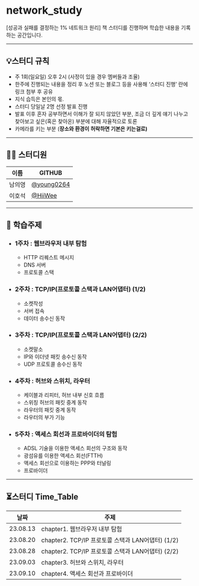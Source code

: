 # network_study
[성공과 실패를 결정하는 1% 네트워크 원리] 책 스터디를 진행하며 학습한 내용을 기록하는 공간입니다.

---

## 💡스터디 규칙
- 주 1회(일요일) 오후 2시 (사정이 있을 경우 멤버들과 조율)
- 한주에 진행되는 내용을 정리 후 노션 또는 블로그 등을 사용해 ‘스터디 진행’ 란에 링크 첨부 후 공유
- 지식 습득은 본인의 몫.
- 스터디 당일날 2명 선정 발표 진행
- 발표 이후 혼자 공부하면서 이해가 잘 되지 않았던 부분, 조금 더 깊게 얘기 나누고 찾아보고 싶은(혹은 찾아온) 부분에 대해 자율적으로 토론
- 카메라를 키는 부분  (**장소와 환경이 허락하면 기본은 키는걸로)**
---
## 👨‍💻 스터디원
| 이름 | GITHUB |
| --- | --- |
| 남의영 | [@young0264](https://github.com/young0264) |
| 이호석 | [@HiiWee](https://github.com/HiiWee)|

---

## 📌 학습주제
- ### 1주차 : 웹브라우저 내부 탐험
  - HTTP 리퀘스트 메시지
  - DNS 서버
  - 프로토콜 스택
- ### 2주차 : TCP/IP(프로토콜 스택과 LAN어댑터) (1/2)
  - 소켓작성
  - 서버 접속
  - 데이터 송수신 동작
- ### 3주차 : TCP/IP(프로토콜 스택과 LAN어댑터) (2/2)
  - 소켓말소
  - IP와 이더넷 패킷 송수신 동작
  - UDP 프로토콜 송수신 동작
- ### 4주차 : 허브와 스위치, 라우터
  - 케이블과 리피터, 허브 내부 신호 흐름
  - 스위칭 허브의 패킷 중계 동작
  - 라우터의 패킷 중계 동작
  - 라우터의 부가 기능
- ### 5주차 : 액세스 회선과 프로바이더의 탐험
  - ADSL 기술을 이용한 액세스 회선의 구조와 동작
  - 광섬유를 이용한 액세스 회선(FTTH)
  - 액세스 회선으로 이용하는 PPP와 터널링
  - 프로바이더 

---
## ⏳스터디 Time_Table
| 날짜 | 주제 |
| --- | --- |
| 23.08.13 | chapter1. 웹브라우저 내부 탐험 |
| 23.08.20 | chapter2. TCP/IP 프로토콜 스택과 LAN어댑터) (1/2)|
| 23.08.28 | chapter2. TCP/IP 프로토콜 스택과 LAN어댑터) (2/2) |
| 23.09.03 | chapter3. 허브와 스위치, 라우터|
| 23.09.10 | chapter4. 액세스 회선과 프로바이더|

